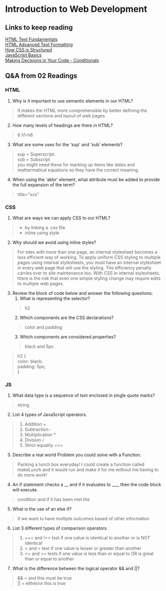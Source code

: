 # Introduction to Web Development

## Links to keep reading
[HTML Text Fundamentals](https://developer.mozilla.org/en-US/docs/Learn/HTML/Introduction_to_HTML/HTML_text_fundamentals)   
[HTML Advanced Text Formatting](https://developer.mozilla.org/en-US/docs/Learn/HTML/Introduction_to_HTML/Advanced_text_formatting)   
[How CSS is Structured](https://developer.mozilla.org/en-US/docs/Learn/CSS/First_steps/How_CSS_is_structured)   
[JavaScript Basics](https://developer.mozilla.org/en-US/docs/Learn/Getting_started_with_the_web/JavaScript_basics)   
[Making Decisions in Your Code - Conditionals](https://developer.mozilla.org/en-US/docs/Learn/JavaScript/Building_blocks/conditionals)   


## Q&A from 02 Readings
### HTML
1. Why is it important to use semantic elements in our HTML?
> It makes the HTML more comprehensible by better defining the different sections and layout of web pages.
2. How many levels of headings are there in HTML?
> 6 h1-h6
3. What are some uses for the 'sup' and 'sub' elements?
> sup = Superscript.  
sub = Subscript   
you might need these for marking up items like dates and mathermatical equations so they have the correct meaning.
4. When using the 'abbr' element, what attribute must be added to provide the full expansion of the term?
> title="xxx"

### CSS
1. What are ways we can apply CSS to our HTML?
> - by linking a .css file
> - inline using style
2. Why should we avoid using inline styles?
> For sites with more than one page, an internal stylesheet becomes a less efficient way of working. To apply uniform CSS styling to multiple pages using internal stylesheets, you must have an internal stylesheet in every web page that will use the styling. The efficiency penalty carries over to site maintenance too. With CSS in internal stylesheets, there is the risk that even one simple styling change may require edits to multiple web pages.
3. Review the block of code below and answer the following questions:
    1.  What is representing the selector?
    > h2
    2. Which components are the CSS declarations?
    > color and padding
    3. Which components are considered properties?
    > black and 5px
  > h2 {   
     color: black;   
     padding: 5px;   
   }
### JS

1. What data type is a sequence of text enclosed in single quote marks?
> string
2. List 4 types of JavaScript operators.
> 1. Addition +
> 2. Subtraction -
> 3. Multiplication *
> 4. Division /
> 5. Strict equality ===
3. Describe a real world Problem you could solve with a Function.
> Packing a lunch box everyday! I could create a function called makeLunch and it would run and make it for me without me having to do more work!

4. An if statement checks a __ and if it evaluates to ___, then the code block will execute.
> condition and if it has been met the
5. What is the use of an else if?
> if we want to have multiple outcomes based of other information
6. List 3 different types of comparison operators.
> 1. === and !== test if one calue is identical to another or is NOT identical
> 2. < and > test if one value is lesser or greater than another
> 3. <= and >= tests if one value is less than or equal to OR is great than or equal to another
7. What is the difference between the logical operator && and ||?
> && = and this must be true   
|| = either/or this is true
